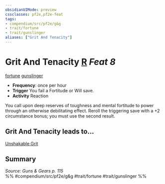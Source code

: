 ```yaml
---
obsidianUIMode: preview
cssclasses: pf2e,pf2e-feat
tags:
- compendium/src/pf2e/g&g
- trait/fortune
- trait/gunslinger
aliases: ["Grit And Tenacity"]
---
```

# Grit And Tenacity  [R](rules/core-rulebook/chapter-9-playing-the-game.md#Actions "Reaction") *Feat 8*  
[fortune](rules/traits/fortune.md "Fortune Effect Trait")  [gunslinger](rules/traits/gunslinger-g-g.md "Gunslinger Class Trait")  

- **Frequency**: once per hour
- **Trigger** You fail a Fortitude or Will save.
- **Activity** Reaction

You call upon deep reserves of toughness and mental fortitude to power through an otherwise debilitating effect. Reroll the triggering save with a +2 circumstance bonus; you must use the second result.

## Grit And Tenacity leads to...

[Unshakable Grit](compendium/feats/unshakable-grit-g-g.md)

## Summary

*Source: Guns & Gears p. 115*  
%% #compendium/src/pf2e/g&g #trait/fortune #trait/gunslinger %%